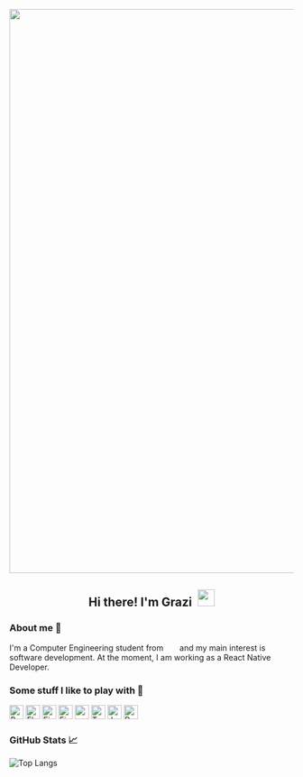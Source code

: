 <p align="center">
<img src="https://user-images.githubusercontent.com/9582465/142704874-e6d7026a-82c3-4032-a85e-5057a14ed2e8.gif" width="1000"/>
</p><h2 align="center">Hi there! I'm Grazi &nbsp;<img src="https://user-images.githubusercontent.com/9582465/142705235-0fffaeb5-c931-4619-aa93-94e859f6122b.gif" width="30px"></h2> 

<h3>About me 💭</h3>

I'm a Computer Engineering student from &nbsp;<img src="https://user-images.githubusercontent.com/9582465/142709262-190869f0-971f-4dc7-b9c2-257d35fba462.png" height="13"> &nbsp;and my main interest is software development. At the moment, I am working as a React Native Developer.


<h3>Some stuff I like to play with 🚀</h3>
<p>
  <img alt="React" src="https://img.shields.io/badge/-React-45b8d8?style=flat-square&logo=react&logoColor=white" height="25" />
  <img alt="Flutter" src="https://img.shields.io/badge/-Flutter-02569B?style=flat-square&logo=flutter&logoColor=white" height="25" />
  <img alt="Firebase" src="https://img.shields.io/badge/-Firebase-FFCA28?style=flat-square&logo=firebase&logoColor=white" height="25" />
  <img alt="Figma" src="https://img.shields.io/badge/-Figma-F24E1E?style=flat-square&logo=figma&logoColor=white" height="25"  />
  <img alt="redux" src="https://img.shields.io/badge/-Redux-764ABC?style=flat-square&logo=redux&logoColor=white" height="25"  />
  <img alt="TypeScript" src="https://img.shields.io/badge/-TypeScript-007ACC?style=flat-square&logo=typescript&logoColor=white" height="25"  />
  <img alt="JavaScript" src="https://img.shields.io/badge/-JavaScript-F7DF1E?style=flat-square&logo=javascript&logoColor=white" height="25" />
  <img alt="Dart" src="https://img.shields.io/badge/-Dart-0175C2?style=flat-square&logo=dart&logoColor=white" height="25" />
</p>

<h3>GitHub Stats 📈</h3>

![Top Langs](https://github-readme-stats.vercel.app/api/top-langs/?username=grazieleoliveira&theme=dark&layout=compact)


<!--

**grazieleoliveira/grazieleoliveira** is a ✨ _special_ ✨ repository because its `README.md` (this file) appears on your GitHub profile.
!

Here are some ideas to get you started:

- 🔭 I’m currently working on ...
- 🌱 I’m currently learning ...
- 👯 I’m looking to collaborate on ...

- 🤔 I’m looking for help with ...
- 💬 Ask me about ...
- 📫 How to reach me: ...
- 😄 Pronouns: ...
- ⚡ Fun fact: ...
-->

